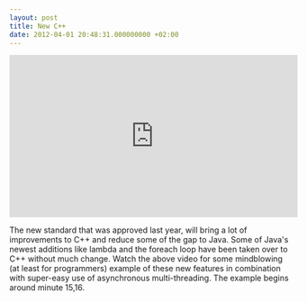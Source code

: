 ```yaml
---
layout: post
title: New C++
date: 2012-04-01 20:48:31.000000000 +02:00
---
```

<iframe style="height:288px;width:512px" src="http://channel9.msdn.com/Shows/The+Knowledge+Chamber/C-A-Language-for-Modern-Times/player?w=512&h=288" frameBorder="0" scrolling="no" ></iframe>

The new standard that was approved last year, will bring a lot of improvements to C++ and reduce some of the gap to Java. Some of Java's newest additions like lambda and the foreach loop have been taken over to C++ without much change. Watch the above video for some mindblowing (at least for programmers) example of these new features in combination with super-easy use of asynchronous multi-threading. The example begins around minute 15,16.
